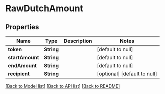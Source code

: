 # RawDutchAmount
## Properties

| Name | Type | Description | Notes |
|------------ | ------------- | ------------- | -------------|
| **token** | **String** |  | [default to null] |
| **startAmount** | **String** |  | [default to null] |
| **endAmount** | **String** |  | [default to null] |
| **recipient** | **String** |  | [optional] [default to null] |

[[Back to Model list]](../README.md#documentation-for-models) [[Back to API list]](../README.md#documentation-for-api-endpoints) [[Back to README]](../README.md)

